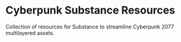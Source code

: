 # Cyberpunk Substance Resources
Collection of resources for Substance to streamline Cyberpunk 2077 multilayered assets.
